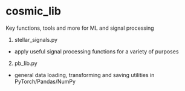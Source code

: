 # cosmic_lib
Key functions, tools and more for ML and signal processing

1. stellar_signals.py

- apply useful signal processing functions for a variety of purposes

2. pb_lib.py 

- general data loading, transforming and saving utilities in PyTorch/Pandas/NumPy

